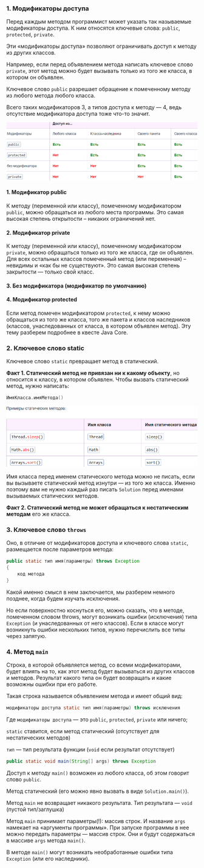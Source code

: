 
### 1. Модификаторы доступа 

Перед каждым методом программист может указать так называемые модификаторы доступа. К ним относятся ключевые слова:
`public`, `protected`, `private`.

Эти «модификаторы доступа» позволяют ограничивать доступ к методу из других классов.

Например, если перед объявлением метода написать ключевое слово `private`, этот метод можно будет вызывать только из того же класса, в котором он объявлен.

Ключевое слово `public` разрешает обращение к помеченному методу из любого метода любого класса.

Всего таких модификаторов 3, а типов доступа к методу — 4, ведь отсутствие модификатора доступа тоже что-то значит.

![Pasted image 20230402132606.png](..%2Fimg%2Flevel7%2FPasted%20image%2020230402132606.png)

#### 1. Модификатор public
К методу (переменной или классу), помеченному модификатором `public`, можно обращаться из любого места программы. Это самая высокая степень открытости – никаких ограничений нет.

#### 2. Модификатор private

К методу (переменной или классу), помеченному модификатором `private`, можно обращаться только из того же класса, где он объявлен. Для всех остальных классов помеченный метод (или переменная) – невидимы и «как бы не существуют». Это самая высокая степень закрытости — только свой класс.

#### 3. Без модификатора (модификатор по умолчанию)

#### 4. Модификатор protected

Если метод помечен модификатором `protected`, к нему можно обращаться из того же класса, того же пакета и классов наследников (классов, унаследованных от класса, в котором объявлен метод). Эту тему разберем подробнее в квесте Java Core.


### 2. Ключевое слово static 

Ключевое слово `static` превращает метод в статический.

**Факт 1. Статический метод не привязан ни к какому объекту**, но относится к классу, в котором объявлен. Чтобы вызвать статический метод, нужно написать:

```java
ИмяКласса.имяМетода()
```

![Pasted image 20230402141814.png](..%2Fimg%2Flevel7%2FPasted%20image%2020230402141814.png)

Имя класса перед именем статического метода можно не писать, если вы вызываете статический метод изнутри — из того же класса. Именно поэтому вам не нужно каждый раз писать `Solution` перед именами вызываемых статических методов.

**Факт 2. Статический метод не может обращаться к нестатическим методам** его же класса.

### 3. Ключевое слово `throws` 

Оно, в отличие от модификаторов доступа и ключевого слова `static`, размещается после параметров метода:

```Java
public static тип имя(параметры) throws Exception  
{  
    код метода  
}
```

Какой именно смысл в нем заключается, мы разберем немного позднее, когда будем изучать исключения.

Но если поверхностно коснуться его, можно сказать, что в методе, помеченном словом throws, могут возникать ошибки (исключения) типа `Exception` (и унаследованных от него классов). Если в классе могут возникнуть ошибки нескольких типов, нужно перечислить все типы через запятую.

### 4. Метод `main` 

Строка, в которой объявляется метод, со всеми модификаторами, будет влиять на то, как этот метод будет вызываться из других классов и методов. Результат какого типа он будет возвращать и какие возможны ошибки при его работе.

Такая строка называется объявлением метода и имеет общий вид:

```java
модификаторы доступа static тип имя(параметры) throws исключения
```

Где `модификаторы доступа` — это `public`, `protected`, `private` или ничего;

`static` ставится, если метод статический (отсутствует для нестатических методов)

`тип` — тип результата функции (`void` если результат отсутствует)

```java
public static void main(String[] args) throws Exception
```
Доступ к методу `main()` возможен из любого класса, об этом говорит слово `public`.

Метод статический (его можно явно вызвать в виде `Solution.main()`).

Метод `main` не возвращает никакого результата. Тип результата — `void` (пустой тип/заглушка)

Метод `main` принимает параметры(!): массив строк. И название `args` намекает на «аргументы программы». При запуске программы в нее можно передать параметры — массив строк. Они и будут содержаться в массиве `args` метода `main()`.

В методе `main()` могут возникать необработанные ошибки типа `Exception` (или его наследники).